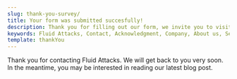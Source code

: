 ```yaml
---
slug: thank-you-survey/
title: Your form was submitted succesfully!
description: Thank you for filling out our form, we invite you to visit our Blog entries.
keywords: Fluid Attacks, Contact, Acknowledgment, Company, About us, Security
template: thankYou
---
```


Thank you for contacting Fluid Attacks. We will get back to you very soon.
In the meantime, you may be interested in reading our latest blog post.
